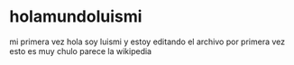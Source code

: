 # holamundoluismi
mi primera vez
hola soy luismi y estoy editando el archivo por primera vez
esto es muy chulo parece la wikipedia
